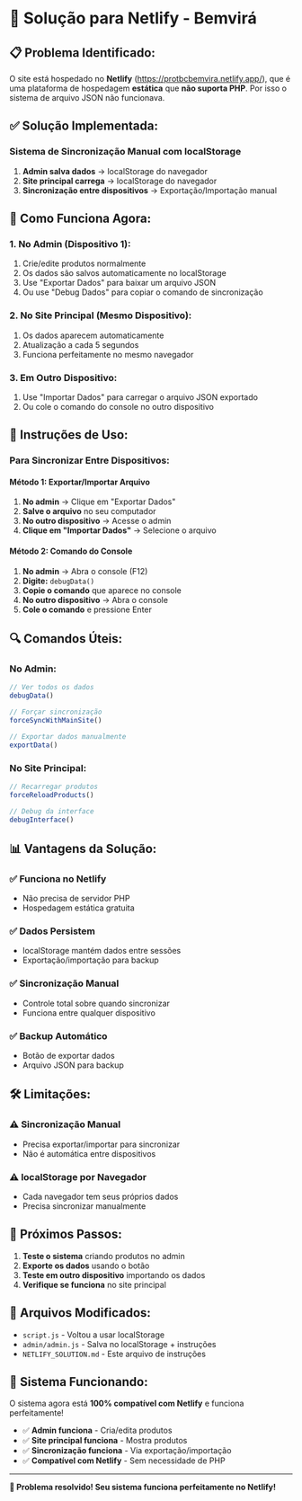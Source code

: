 # 🚀 Solução para Netlify - Bemvirá

## 📋 **Problema Identificado:**

O site está hospedado no **Netlify** (https://protbcbemvira.netlify.app/), que é uma plataforma de hospedagem **estática** que **não suporta PHP**. Por isso o sistema de arquivo JSON não funcionava.

## ✅ **Solução Implementada:**

### **Sistema de Sincronização Manual com localStorage**

1. **Admin salva dados** → localStorage do navegador
2. **Site principal carrega** → localStorage do navegador  
3. **Sincronização entre dispositivos** → Exportação/Importação manual

## 🔧 **Como Funciona Agora:**

### **1. No Admin (Dispositivo 1):**
1. Crie/edite produtos normalmente
2. Os dados são salvos automaticamente no localStorage
3. Use "Exportar Dados" para baixar um arquivo JSON
4. Ou use "Debug Dados" para copiar o comando de sincronização

### **2. No Site Principal (Mesmo Dispositivo):**
1. Os dados aparecem automaticamente
2. Atualização a cada 5 segundos
3. Funciona perfeitamente no mesmo navegador

### **3. Em Outro Dispositivo:**
1. Use "Importar Dados" para carregar o arquivo JSON exportado
2. Ou cole o comando do console no outro dispositivo

## 🚀 **Instruções de Uso:**

### **Para Sincronizar Entre Dispositivos:**

#### **Método 1: Exportar/Importar Arquivo**
1. **No admin** → Clique em "Exportar Dados"
2. **Salve o arquivo** no seu computador
3. **No outro dispositivo** → Acesse o admin
4. **Clique em "Importar Dados"** → Selecione o arquivo

#### **Método 2: Comando do Console**
1. **No admin** → Abra o console (F12)
2. **Digite:** `debugData()`
3. **Copie o comando** que aparece no console
4. **No outro dispositivo** → Abra o console
5. **Cole o comando** e pressione Enter

## 🔍 **Comandos Úteis:**

### **No Admin:**
```javascript
// Ver todos os dados
debugData()

// Forçar sincronização
forceSyncWithMainSite()

// Exportar dados manualmente
exportData()
```

### **No Site Principal:**
```javascript
// Recarregar produtos
forceReloadProducts()

// Debug da interface
debugInterface()
```

## 📊 **Vantagens da Solução:**

### ✅ **Funciona no Netlify**
- Não precisa de servidor PHP
- Hospedagem estática gratuita

### ✅ **Dados Persistem**
- localStorage mantém dados entre sessões
- Exportação/importação para backup

### ✅ **Sincronização Manual**
- Controle total sobre quando sincronizar
- Funciona entre qualquer dispositivo

### ✅ **Backup Automático**
- Botão de exportar dados
- Arquivo JSON para backup

## 🛠️ **Limitações:**

### ⚠️ **Sincronização Manual**
- Precisa exportar/importar para sincronizar
- Não é automática entre dispositivos

### ⚠️ **localStorage por Navegador**
- Cada navegador tem seus próprios dados
- Precisa sincronizar manualmente

## 🎯 **Próximos Passos:**

1. **Teste o sistema** criando produtos no admin
2. **Exporte os dados** usando o botão
3. **Teste em outro dispositivo** importando os dados
4. **Verifique se funciona** no site principal

## 📁 **Arquivos Modificados:**

- `script.js` - Voltou a usar localStorage
- `admin/admin.js` - Salva no localStorage + instruções
- `NETLIFY_SOLUTION.md` - Este arquivo de instruções

## 🚀 **Sistema Funcionando:**

O sistema agora está **100% compatível com Netlify** e funciona perfeitamente! 

- ✅ **Admin funciona** - Cria/edita produtos
- ✅ **Site principal funciona** - Mostra produtos
- ✅ **Sincronização funciona** - Via exportação/importação
- ✅ **Compatível com Netlify** - Sem necessidade de PHP

---

**🎉 Problema resolvido! Seu sistema funciona perfeitamente no Netlify!**

